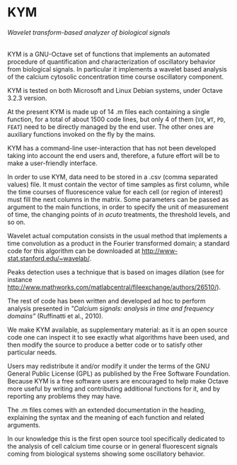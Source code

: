# KYM
###### Wavelet transform-based analyzer of biological signals

KYM is a GNU-Octave set of functions that implements an automated procedure of
quantification and characterization of oscillatory behavior from biological
signals. In particular it implements a wavelet based analysis of the calcium
cytosolic concentration time course oscillatory component.

KYM is tested on both Microsoft and Linux Debian systems, under Octave 3.2.3
version.

At the present KYM is made up of 14 .m files each containing a single function,
for a total of about 1500 code lines, but only 4 of them (`VX`, `WT`, `PD`,
`FEAT`) need to be directly managed by the end user. The other ones are
auxiliary functions invoked on the fly by the mains.

KYM has a command-line user-interaction that has not been developed taking into
account the end users and, therefore, a future effort will be to make a
user-friendly interface.

In order to use KYM, data need to be stored in a .csv (comma separated values)
file. It must contain the vector of time samples as first column, while the time
courses of fluorescence value for each cell (or region of interest) must fill
the next columns in the matrix. Some parameters can be passed as argument to the
main functions, in order to specify the unit of measurement of time, the
changing points of *in acuto* treatments, the threshold levels, and so on.

Wavelet actual computation consists in the usual method that implements a time
convolution as a product in the Fourier transformed domain; a standard code for
this algorithm can be downloaded at http://www-stat.stanford.edu/~wavelab/.

Peaks detection uses a technique that is based on images dilation (see for
instance http://www.mathworks.com/matlabcentral/fileexchange/authors/26510/).

The rest of code has been written and developed ad hoc to perform analysis
presented in *"Calcium signals: analysis in time and frequency domains"*
(Ruffinatti et al., 2010).

We make KYM available, as supplementary material: as it is an open source code
one can inspect it to see exactly what algorithms have been used, and then
modify the source to produce a better code or to satisfy other particular needs.

Users may redistribute it and/or modify it under the terms of the GNU General
Public License (GPL) as published by the Free Software Foundation.
Because KYM is a free software users are encouraged to help make Octave more
useful by writing and contributing additional functions for it, and by reporting
any problems they may have.

The .m files comes with an extended documentation in the heading, explaining the
syntax and the meaning of each function and related arguments.

In our knowledge this is the first open source tool specifically dedicated to
the analysis of cell calcium time course or in general fluorescent signals
coming from biological systems showing some oscillatory behavior.
